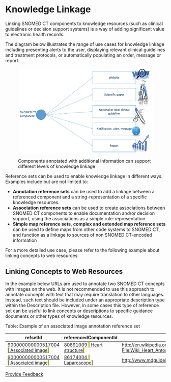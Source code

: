 # Knowledge Linkage

Linking SNOMED CT components to knowledge resources (such as clinical guidelines or decision support systems) is a way of adding significant value to electronic health records.

The diagram below illustrates the range of use cases for knowledge linkage including presenting alerts to the user, displaying relevant clinical guidelines and treatment protocols, or automatically populating an order, message or report.

<figure><img src="../../images/35985592.png" alt=""><figcaption><p>Components annotated with additional information can support different levels of knowledge linkage</p></figcaption></figure>

Reference sets can be used to enable knowledge linkage in different ways. Examples include but are not limited to:

* **Annotation reference sets** can be used to add a linkage between a referenced component and a string-representation of a specific knowledge resources.
* **Association reference sets** can be used to create associations between SNOMED CT components to enable documentation and/or decision support, using the associations as a simple rule-representation.
* **Simple map reference sets**, **complex and extended map reference sets** can be used to define maps from other code systems to SNOMED CT, and function as a linkage to sources of non SNOMED CT-encoded information

For a more detailed use case, please refer to the following example about linking concepts to web resources:

## Linking Concepts to Web Resources

In the example below URLs are used to annotate two SNOMED CT concepts with images on the web. It is not recommended to use this approach to annotate concepts with text that may require translation to other languages. Instead, such text should be included under an appropriate description type within the Description file. However, in some cases this type of reference set can be useful to link concepts or descriptions to specific guidance documents or other types of knowledge resources.

Table: Example of an associated image annotation reference set

<table><thead><tr><th width="364.16015625">refsetId</th><th width="243.6640625">referencedComponentId</th><th width="410.23828125">Annotation</th></tr></thead><tbody><tr><td><a href="http://snomed.info/id/900000000000517004">900000000000517004 <mark style="color:blue;">|</mark> Associated image<mark style="color:blue;">|</mark></a></td><td><a href="http://snomed.info/id/80891009">80891009 <mark style="color:blue;">|</mark> Heart structure<mark style="color:blue;">|</mark></a></td><td><a href="http://en.wikipedia.org/wiki/Heart#mediaviewer/-File:Wiki_Heart_Antomy_Ties_van_Brussel.jpg">http://en.wikipedia.org/wiki/Heart#mediaviewer/-File:Wiki_Heart_Antomy_Ties_van_Brussel.jpg</a></td></tr><tr><td><a href="http://snomed.info/id/900000000000517004">900000000000517004 <mark style="color:blue;">|</mark> Associated image<mark style="color:blue;">|</mark></a></td><td><a href="http://snomed.info/id/86174004">86174004 <mark style="color:blue;">|</mark> Laparoscope<mark style="color:blue;">|</mark></a></td><td><a href="http://www.mdguidelines.com/images/Illustrations/laparosc.jpg">http://www.mdguidelines.com/images/Illustrations/laparosc.jpg</a></td></tr></tbody></table>






<a href="https://docs.google.com/forms/d/e/1FAIpQLScTmbZIf0UEQwYDkY27EEWBkaiYkHSbR0_9DmFrMLXoQLyL7Q/viewform?usp=pp_url&entry.1767247133=Refset+Guide&entry.670899847=Knowledge%20Linkage" class="button primary">Provide Feedback</a>
